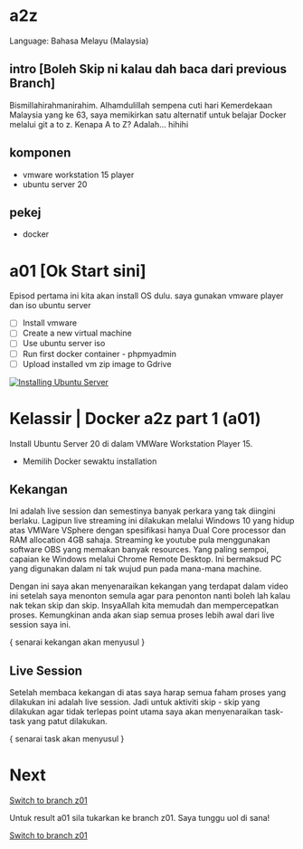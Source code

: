 # a2z
Language: Bahasa Melayu (Malaysia)

## intro [Boleh Skip ni kalau dah baca dari previous Branch]
Bismillahirahmanirahim.
Alhamdulillah sempena cuti hari Kemerdekaan Malaysia yang ke 63, saya memikirkan satu alternatif untuk belajar Docker melalui git a to z. Kenapa A to Z? Adalah... hihihi

## komponen
- vmware workstation 15 player
- ubuntu server 20

## pekej
- docker

# a01 [Ok Start sini]
Episod pertama ini kita akan install OS dulu. saya gunakan vmware player dan iso ubuntu server

- [ ] Install vmware
- [ ] Create a new virtual machine
- [ ] Use ubuntu server iso
- [ ] Run first docker container - phpmyadmin
- [ ] Upload installed vm zip image to Gdrive

[![Installing Ubuntu Server](https://img.youtube.com/vi/7NICbKX86KA/0.jpg)](https://www.youtube.com/watch?v=7NICbKX86KA "Installing Ubuntu Server")

# Kelassir | Docker a2z part 1 (a01)
Install Ubuntu Server 20 di dalam VMWare Workstation Player 15.
- Memilih Docker sewaktu installation

## Kekangan
Ini adalah live session dan semestinya banyak perkara yang tak diingini berlaku. Lagipun live streaming ini dilakukan melalui Windows 10 yang hidup atas VMWare VSphere dengan spesifikasi hanya Dual Core processor dan RAM allocation 4GB sahaja. Streaming ke youtube pula menggunakan software OBS yang memakan banyak resources. Yang paling sempoi, capaian ke Windows melalui Chrome Remote Desktop. Ini bermaksud PC yang digunakan dalam ni tak wujud pun pada mana-mana machine.

Dengan ini saya akan menyenaraikan kekangan yang terdapat dalam video ini setelah saya menonton semula agar para penonton nanti boleh lah kalau nak tekan skip dan skip. InsyaAllah kita memudah dan mempercepatkan proses. Kemungkinan anda akan siap semua proses lebih awal dari live session saya ini. 

{ senarai kekangan akan menyusul }

## Live Session
Setelah membaca kekangan di atas saya harap semua faham proses yang dilakukan ini adalah live session. Jadi untuk aktiviti skip - skip yang dilakukan agar tidak terlepas point utama saya akan menyenaraikan task-task yang patut dilakukan.

{ senarai task akan menyusul }

# Next
[Switch to branch z01](https://github.com/aaddfff/a2z/tree/z01 "Kelassir | Docker a2z part 2 (z01)")

Untuk result a01 sila tukarkan ke branch z01. Saya tunggu uol di sana!

[Switch to branch z01](https://github.com/aaddfff/a2z/tree/z01 "Result")
